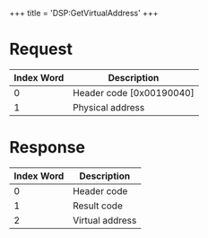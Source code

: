 +++
title = 'DSP:GetVirtualAddress'
+++

# Request

| Index Word | Description                |
|------------|----------------------------|
| 0          | Header code \[0x00190040\] |
| 1          | Physical address           |

# Response

| Index Word | Description     |
|------------|-----------------|
| 0          | Header code     |
| 1          | Result code     |
| 2          | Virtual address |